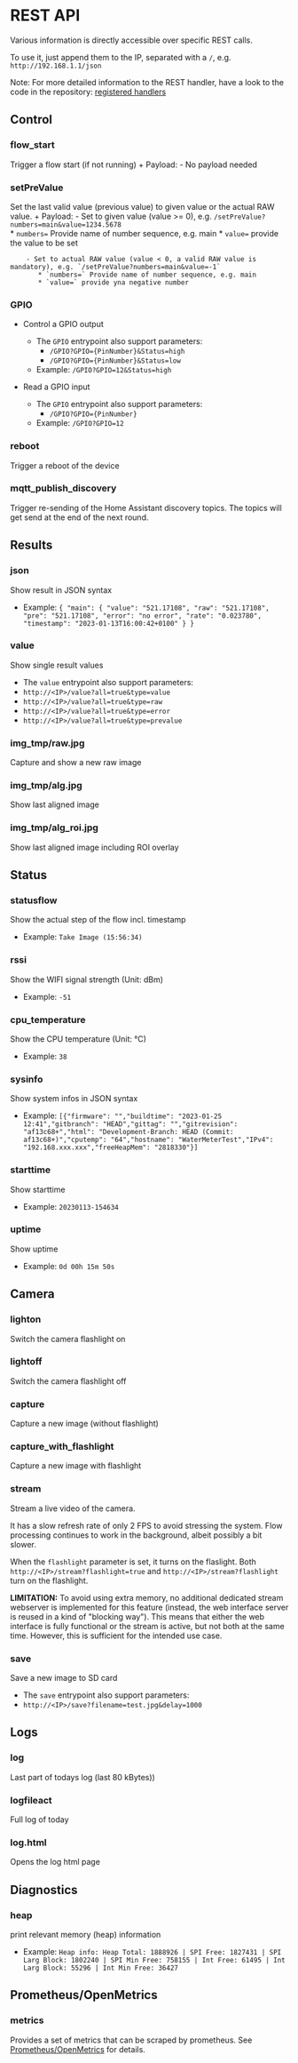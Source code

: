# REST API
Various information is directly accessible over specific REST calls.

To use it, just append them to the IP, separated with a `/`, e.g. `http://192.168.1.1/json`

Note: For more detailed information to the REST handler, have a look to the code in the repository: [registered handlers](https://github.com/jomjol/AI-on-the-edge-device/search?q=camuri.uri)

## Control
### flow_start
  Trigger a flow start (if not running)
     + Payload:
        - No payload needed
  
 
### setPreValue
  Set the last valid value (previous value) to given value or the actual RAW value.
     + Payload:
        - Set to given value (value >= 0), e.g. `/setPreValue?numbers=main&value=1234.5678`  
           * `numbers=` Provide name of number sequence, e.g. main
           * `value=` provide the value to be set
    
        - Set to actual RAW value (value < 0, a valid RAW value is mandatory), e.g. `/setPreValue?numbers=main&value=-1`
           * `numbers=` Provide name of number sequence, e.g. main
           * `value=` provide yna negative number

### GPIO
   - Control a GPIO output
     - The `GPIO` entrypoint also support parameters:
       - `/GPIO?GPIO={PinNumber}&Status=high`
       - `/GPIO?GPIO={PinNumber}&Status=low`
     - Example: `/GPIO?GPIO=12&Status=high`

   - Read a GPIO input 
     - The `GPIO` entrypoint also support parameters:
       - `/GPIO?GPIO={PinNumber}`
     - Example: `/GPIO?GPIO=12`

### reboot
  Trigger a reboot of the device

### mqtt_publish_discovery
  Trigger re-sending of the Home Assistant discovery topics.
  The topics will get send at the end of the next round.
  
## Results
### json
  Show result in JSON syntax
  - Example: 
  `{
  "main":
    {
      "value": "521.17108",
      "raw": "521.17108",
      "pre": "521.17108",
      "error": "no error",
      "rate": "0.023780",
      "timestamp": "2023-01-13T16:00:42+0100"
    }
  }`

### value
  Show single result values
  - The `value` entrypoint also support parameters:
   - `http://<IP>/value?all=true&type=value`
   - `http://<IP>/value?all=true&type=raw`
   - `http://<IP>/value?all=true&type=error`
   - `http://<IP>/value?all=true&type=prevalue`

### img_tmp/raw.jpg
  Capture and show a new raw image

### img_tmp/alg.jpg
  Show last aligned image

### img_tmp/alg_roi.jpg
  Show last aligned image including ROI overlay

## Status
### statusflow
  Show the actual step of the flow incl. timestamp
  - Example: `Take Image (15:56:34)`

### rssi
  Show the WIFI signal strength (Unit: dBm)
  - Example: `-51`

### cpu_temperature
  Show the CPU temperature (Unit: °C)
  - Example: `38`

### sysinfo
  Show system infos in JSON syntax
  - Example: `[{"firmware": "","buildtime": "2023-01-25 12:41","gitbranch": "HEAD","gittag": "","gitrevision": "af13c68+","html": "Development-Branch: HEAD (Commit: af13c68+)","cputemp": "64","hostname": "WaterMeterTest","IPv4": "192.168.xxx.xxx","freeHeapMem": "2818330"}]`

### starttime
  Show starttime
  - Example: `20230113-154634`

### uptime
  Show uptime
  - Example: `0d 00h 15m 50s`

## Camera
### lighton
  Switch the camera flashlight on 

### lightoff
  Switch the camera flashlight off

### capture
  Capture a new image (without flashlight)

### capture_with_flashlight
  Capture a new image with flashlight

### stream
  Stream a live video of the camera.
  
  It has a slow refresh rate of only 2 FPS to avoid stressing the system. Flow processing continues to work in the background, albeit possibly a bit slower.

  When the `flashlight` parameter is set, it turns on the flaslight. Both `http://<IP>/stream?flashlight=true` and `http://<IP>/stream?flashlight` turn on the flashlight.
  
  **LIMITATION:** To avoid using extra memory, no additional dedicated stream webserver is implemented for this feature (instead, the web interface server is reused in a kind of "blocking way"). This means that either the web interface is fully functional or the stream is active, but not both at the same time. However, this is sufficient for the intended use case.


### save
  Save a new image to SD card
  - The `save` entrypoint also support parameters:
   - `http://<IP>/save?filename=test.jpg&delay=1000`

## Logs
### log 
  Last part of todays log (last 80 kBytes))

### logfileact 
  Full log of today

### log.html
  Opens the log html page

## Diagnostics
### heap
  print relevant memory (heap) information
  - Example: `Heap info: Heap Total: 1888926 | SPI Free: 1827431 | SPI Larg Block: 1802240 | SPI Min Free: 758155 | Int Free: 61495 | Int Larg Block: 55296 | Int Min Free: 36427`

## Prometheus/OpenMetrics
### metrics
  Provides a set of metrics that can be scraped by prometheus. See [Prometheus/OpenMetrics](prometheus-openmetrics.md) for details.
